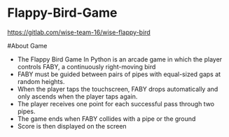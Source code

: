 # Flappy-Bird-Game

https://gitlab.com/wise-team-16/wise-flappy-bird

#About Game
<ul>
  <li>The Flappy Bird Game In Python is an arcade game in which the player controls FABY, a continuously right-moving bird</li>
  <li>FABY must be guided between pairs of pipes with equal-sized gaps at random heights.</li>
  <li>When the player taps the touchscreen, FABY drops automatically and only ascends when the player taps again.</li>
  <li>The player receives one point for each successful pass through two pipes.</li>
  <li>The game ends when FABY collides with a pipe or the ground</li>
  <li>Score is then displayed on the screen</li>
</ul>



